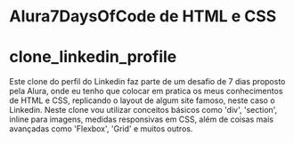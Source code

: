 # Alura7DaysOfCode de HTML e CSS

# clone_linkedin_profile
Este clone do perfil do Linkedin faz parte de um desafio de 7 dias proposto pela Alura, onde eu tenho que colocar em pratica os meus conhecimentos de HTML e CSS, replicando o layout de algum site famoso, neste caso o Linkedin.
Neste clone vou utilizar conceitos básicos como 'div', 'section', inline para imagens, medidas responsivas em CSS, além de coisas mais avançadas como 'Flexbox', 'Grid' e muitos outros.
